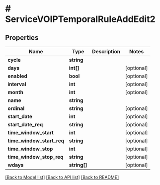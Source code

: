 # # ServiceVOIPTemporalRuleAddEdit2

## Properties

Name | Type | Description | Notes
------------ | ------------- | ------------- | -------------
**cycle** | **string** |  |
**days** | **int[]** |  | [optional]
**enabled** | **bool** |  | [optional]
**interval** | **int** |  | [optional]
**month** | **int** |  | [optional]
**name** | **string** |  |
**ordinal** | **string** |  | [optional]
**start_date** | **int** |  | [optional]
**start_date_req** | **string** |  | [optional]
**time_window_start** | **int** |  | [optional]
**time_window_start_req** | **string** |  | [optional]
**time_window_stop** | **int** |  | [optional]
**time_window_stop_req** | **string** |  | [optional]
**wdays** | **string[]** |  | [optional]

[[Back to Model list]](../../README.md#models) [[Back to API list]](../../README.md#endpoints) [[Back to README]](../../README.md)

